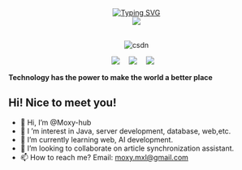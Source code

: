   <!-- dynamic typing effect 动态打字效果 -->

  <div align="center">
    <a href="https://moxy-hub.gitee.io">
      <img src="https://readme-typing-svg.demolab.com?font=Fira+Code&pause=1000&width=435&lines=println(%22Hello%2C%20World%22);Moxy 晓龙&center=true&size=27" alt="Typing SVG" />
    </a>
  </div>

<div align="center">
    <!-- knock code pictures 敲代码的图片 -->
<img src="https://cdn.jsdelivr.net/gh/sun0225SUN/sun0225SUN/assets/images/coding.gif"/><br><br>

![csdn](https://stats.justsong.cn/api/csdn?id=MY9_19)

</div>

  <!-- profile logo 个人资料徽标 -->

  <div align="center">
    <a href="https://moxy-hub.gitee.io"><img src="https://img.shields.io/badge/Website-博客-blue" /></a>&emsp;
    <a href="https://blog.csdn.net/MY9_19"><img src="https://img.shields.io/badge/CSDN-论坛-c32136" /></a>&emsp;
    <a href="https://gitee.com/moxy-hub"><img src="https://img.shields.io/badge/Gitee-码云-red" /></a>&emsp;
  </div>
<p><b>Technology has the power to make the world a better place</b></p>

</div>

## Hi! Nice to meet you!

<!-- 个人简介 -->

- 👋 Hi, I’m @Moxy-hub
- 👀 I ’m interest in Java, server development, database, web,etc.
- 🌱 I’m currently learning web, AI development.
- 💞️ I’m looking to collaborate on article synchronization assistant.
- 📫 How to reach me? Email: moxy.mxl@gmail.com
